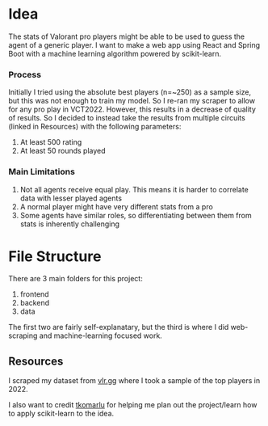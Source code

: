 # Idea
The stats of Valorant pro players might be able to be used to guess the agent of a generic player. I want to make a web app using React and Spring Boot with a machine learning algorithm powered by scikit-learn.

### Process
Initially I tried using the absolute best players (n=~250) as a sample size, but this was not enough to train my model. So I re-ran my scraper to allow for any pro play in VCT2022. However, this results in a decrease of quality of results. So I decided to instead take the results from multiple circuits (linked in Resources) with the following parameters:
1. At least 500 rating
2. At least 50 rounds played

### Main Limitations
1. Not all agents receive equal play. This means it is harder to correlate data with lesser played agents
2. A normal player might have very different stats from a pro
3. Some agents have similar roles, so differentiating between them from stats is inherently challenging

# File Structure
There are 3 main folders for this project:
1. frontend
2. backend
3. data

The first two are fairly self-explanatary, but the third is where I did web-scraping and machine-learning focused work.

## Resources

I scraped my dataset from [vlr.gg](https://www.vlr.gg/stats/?event_group_id=14&event_id=all&region=all&country=all&min_rounds=50&min_rating=500&agent=all&map_id=all&timespan=all) where I took a sample of the top players in 2022. 

I also want to credit [tkomarlu](https://github.com/tkomarlu) for helping me plan out the project/learn how to apply scikit-learn to the idea.
